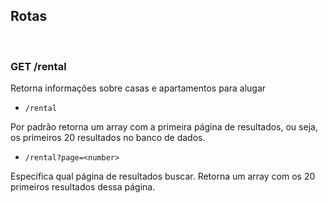 ## Rotas

<br/>

### **GET** /rental

Retorna informações sobre casas e apartamentos para alugar

- `/rental`

Por padrão retorna um array com a primeira página de resultados, ou seja, os primeiros 20 resultados no banco de dados.

- `/rental?page=<number>`

Especifica qual página de resultados buscar. Retorna um array com os 20 primeiros resultados dessa página.
